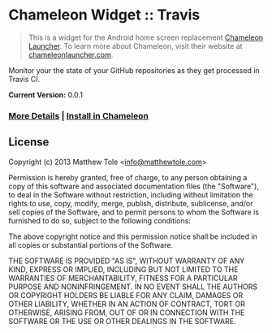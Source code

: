 # Chameleon Widget :: Travis

> This is a widget for the Android home screen replacement [Chameleon Launcher][1]. To learn more about Chameleon, visit their website at [chameleonlauncher.com][1].

Monitor your the state of your GitHub repositories as they get processed in Travis CI.

**Current Version:** 0.0.1

### [More Details][3] | [Install in Chameleon][2]

## License

Copyright (c) 2013 Matthew Tole &lt;info@matthewtole.com&gt;

Permission is hereby granted, free of charge, to any person obtaining a copy of this software and associated documentation files (the "Software"), to deal in the Software without restriction, including without limitation the rights to use, copy, modify, merge, publish, distribute, sublicense, and/or sell copies of the Software, and to permit persons to whom the Software is furnished to do so, subject to the following conditions:

The above copyright notice and this permission notice shall be included in all copies or substantial portions of the Software.

THE SOFTWARE IS PROVIDED "AS IS", WITHOUT WARRANTY OF ANY KIND, EXPRESS OR IMPLIED, INCLUDING BUT NOT LIMITED TO THE WARRANTIES OF MERCHANTABILITY, FITNESS FOR A PARTICULAR PURPOSE AND NONINFRINGEMENT. IN NO EVENT SHALL THE AUTHORS OR COPYRIGHT HOLDERS BE LIABLE FOR ANY CLAIM, DAMAGES OR OTHER LIABILITY, WHETHER IN AN ACTION OF CONTRACT, TORT OR OTHERWISE, ARISING FROM, OUT OF OR IN CONNECTION WITH THE SOFTWARE OR THE USE OR OTHER DEALINGS IN THE SOFTWARE.

[1]: http://www.chameleonlauncher.com/
[2]: http://widgetgecko.com/travis/
[3]: http://widgetgecko.com/travis/info/
